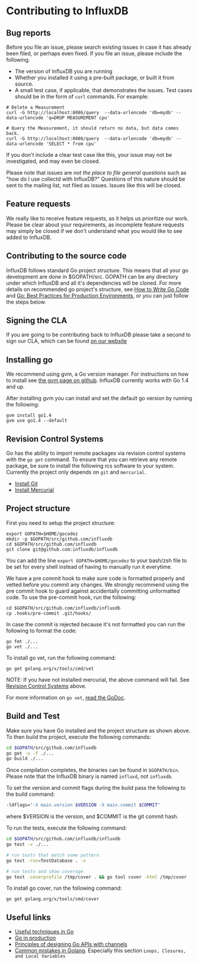 Contributing to InfluxDB
========================

Bug reports
---------------
Before you file an issue, please search existing issues in case it has already been filed, or perhaps even fixed. If you file an issue, please include the following.
* The version of InfluxDB you are running
* Whether you installed it using a pre-built package, or built it from source.
* A small test case, if applicable, that demonstrates the issues. Test cases should be in the form of `curl` commands. For example:
```
# Delete a Measurement
curl -G http://localhost:8086/query  --data-urlencode 'db=mydb' --data-urlencode 'q=DROP MEASUREMENT cpu'

# Query the Measurement, it should return no data, but data comes back.
curl -G http://localhost:8086/query  --data-urlencode 'db=mydb' --data-urlencode 'SELECT * from cpu'
```
If you don't include a clear test case like this, your issue may not be investigated, and may even be closed.

Please note that issues are *not the place to file general questions* such as "how do I use collectd with InfluxDB?" Questions of this nature should be sent to the mailing list, not filed as issues. Issues like this will be closed.

Feature requests
---------------
We really like to receive feature requests, as it helps us prioritize our work. Please be clear about your requirements, as incomplete feature requests may simply be closed if we don't understand what you would like to see added to InfluxDB.

Contributing to the source code
---------------

InfluxDB follows standard Go project structure. This means that all
your go development are done in $GOPATH/src. GOPATH can be any
directory under which InfluxDB and all it's dependencies will be
cloned. For more details on recommended go project's structure, see
[How to Write Go Code](http://golang.org/doc/code.html) and
[Go: Best Practices for Production Environments](http://peter.bourgon.org/go-in-production/), or you can just follow
the steps below.

Signing the CLA
---------------

If you are going to be contributing back to InfluxDB please take a
second to sign our CLA, which can be found
[on our website](http://influxdb.com/community/cla.html)

Installing go
-------------

We recommend using gvm, a Go version manager. For instructions
on how to install see
[the gvm page on github](https://github.com/moovweb/gvm). InfluxDB
currently works with Go 1.4 and up.

After installing gvm you can install and set the default go version by
running the following:

    gvm install go1.4
    gvm use go1.4 --default

Revision Control Systems
------

Go has the ability to import remote packages via revision control systems with the `go get` command.  To ensure that you can retrieve any remote package, be sure to install the following rcs software to your system.
Currently the project only depends on `git` and `mercurial`.

* [Install Git](http://git-scm.com/book/en/Getting-Started-Installing-Git)
* [Install Mercurial](http://mercurial.selenic.com/wiki/Download)

Project structure
-----------------

First you need to setup the project structure:

    export GOPATH=$HOME/gocodez
    mkdir -p $GOPATH/src/github.com/influxdb
    cd $GOPATH/src/github.com/influxdb
    git clone git@github.com:influxdb/influxdb

You can add the line `export GOPATH=$HOME/gocodez` to your bash/zsh
file to be set for every shell instead of having to manually run it
everytime.

We have a pre commit hook to make sure code is formatted properly
and vetted before you commit any changes. We strongly recommend using the pre
commit hook to guard against accidentally committing unformatted
code. To use the pre-commit hook, run the following:

    cd $GOPATH/src/github.com/influxdb/influxdb
    cp .hooks/pre-commit .git/hooks/

In case the commit is rejected because it's not formatted you can run
the following to format the code:

```
go fmt ./...
go vet ./...
```

To install go vet, run the following command:
```
go get golang.org/x/tools/cmd/vet
```

NOTE: If you have not installed mercurial, the above command will fail.  See [Revision Control Systems](#revision-control-systems) above.

For more information on `go vet`, [read the GoDoc](https://godoc.org/golang.org/x/tools/cmd/vet).

Build and Test
-----

Make sure you have Go installed and the project structure as shown above. To then build the project, execute the following commands:

```bash
cd $GOPATH/src/github.com/influxdb
go get -u -f ./...
go build ./...
```

Once compilation completes, the binaries can be found in `$GOPATH/bin`. Please note that the InfluxDB binary is named `influxd`, not `influxdb`.

To set the version and commit flags during the build pass the following to the build command:

```bash
-ldflags="-X main.version $VERSION -X main.commit $COMMIT"
```

where $VERSION is the version, and $COMMIT is the git commit hash.

To run the tests, execute the following command:

```bash
cd $GOPATH/src/github.com/influxdb/influxdb
go test -v ./...

# run tests that match some pattern
go test -run=TestDatabase . -v

# run tests and show coverage
go test -coverprofile /tmp/cover . && go tool cover -html /tmp/cover
```

To install go cover, run the following command:
```
go get golang.org/x/tools/cmd/cover
```

Useful links
------------
- [Useful techniques in Go](http://arslan.io/ten-useful-techniques-in-go)
- [Go in production](http://peter.bourgon.org/go-in-production/)
- [Principles of designing Go APIs with channels](https://inconshreveable.com/07-08-2014/principles-of-designing-go-apis-with-channels/)
- [Common mistakes in Golang](http://soryy.com/blog/2014/common-mistakes-with-go-lang/). Especially this section `Loops, Closures, and Local Variables`

